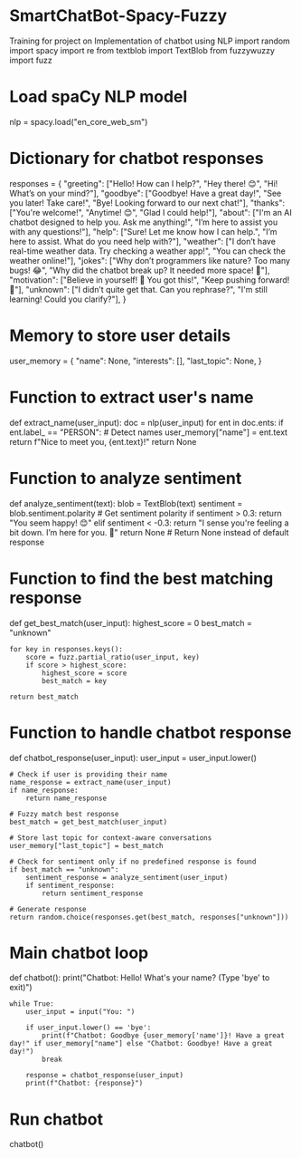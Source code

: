 # SmartChatBot-Spacy-Fuzzy
Training for project on Implementation of chatbot using NLP
import random
import spacy
import re
from textblob import TextBlob
from fuzzywuzzy import fuzz

# Load spaCy NLP model
nlp = spacy.load("en_core_web_sm")

# Dictionary for chatbot responses
responses = {
    "greeting": ["Hello! How can I help?", "Hey there! 😊", "Hi! What’s on your mind?"],
    "goodbye": ["Goodbye! Have a great day!", "See you later! Take care!", "Bye! Looking forward to our next chat!"],
    "thanks": ["You're welcome!", "Anytime! 😊", "Glad I could help!"],
    "about": ["I'm an AI chatbot designed to help you. Ask me anything!", "I’m here to assist you with any questions!"],
    "help": ["Sure! Let me know how I can help.", "I’m here to assist. What do you need help with?"],
    "weather": ["I don’t have real-time weather data. Try checking a weather app!", "You can check the weather online!"],
    "jokes": ["Why don’t programmers like nature? Too many bugs! 😂", "Why did the chatbot break up? It needed more space! 🚀"],
    "motivation": ["Believe in yourself! 🚀 You got this!", "Keep pushing forward! 💪"],
    "unknown": ["I didn’t quite get that. Can you rephrase?", "I'm still learning! Could you clarify?"],
}

# Memory to store user details
user_memory = {
    "name": None,
    "interests": [],
    "last_topic": None,
}

# Function to extract user's name
def extract_name(user_input):
    doc = nlp(user_input)
    for ent in doc.ents:
        if ent.label_ == "PERSON":  # Detect names
            user_memory["name"] = ent.text
            return f"Nice to meet you, {ent.text}!"
    return None

# Function to analyze sentiment
def analyze_sentiment(text):
    blob = TextBlob(text)
    sentiment = blob.sentiment.polarity  # Get sentiment polarity
    if sentiment > 0.3:
        return "You seem happy! 😊"
    elif sentiment < -0.3:
        return "I sense you're feeling a bit down. I’m here for you. 🤗"
    return None  # Return None instead of default response

# Function to find the best matching response
def get_best_match(user_input):
    highest_score = 0
    best_match = "unknown"

    for key in responses.keys():
        score = fuzz.partial_ratio(user_input, key)
        if score > highest_score:
            highest_score = score
            best_match = key

    return best_match

# Function to handle chatbot response
def chatbot_response(user_input):
    user_input = user_input.lower()

    # Check if user is providing their name
    name_response = extract_name(user_input)
    if name_response:
        return name_response

    # Fuzzy match best response
    best_match = get_best_match(user_input)

    # Store last topic for context-aware conversations
    user_memory["last_topic"] = best_match

    # Check for sentiment only if no predefined response is found
    if best_match == "unknown":
        sentiment_response = analyze_sentiment(user_input)
        if sentiment_response:
            return sentiment_response

    # Generate response
    return random.choice(responses.get(best_match, responses["unknown"]))

# Main chatbot loop
def chatbot():
    print("Chatbot: Hello! What's your name? (Type 'bye' to exit)")

    while True:
        user_input = input("You: ")

        if user_input.lower() == 'bye':
            print(f"Chatbot: Goodbye {user_memory['name']}! Have a great day!" if user_memory["name"] else "Chatbot: Goodbye! Have a great day!")
            break

        response = chatbot_response(user_input)
        print(f"Chatbot: {response}")

# Run chatbot
chatbot()
